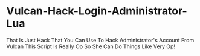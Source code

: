 # Vulcan-Hack-Login-Administrator-Lua
That Is Just Hack That You Can Use To Hack Administrator's Account From Vulcan This Script Is Really Op So She Can Do Things Like Very Op!
